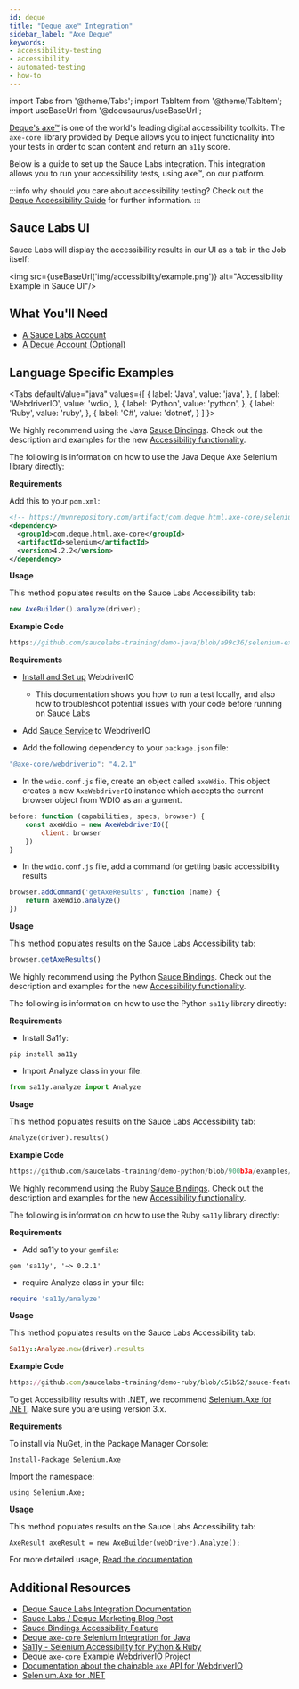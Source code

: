 ```yaml
---
id: deque
title: "Deque axe™ Integration"
sidebar_label: "Axe Deque"
keywords:
- accessibility-testing
- accessibility
- automated-testing
- how-to
---
```


import Tabs from '@theme/Tabs';
import TabItem from '@theme/TabItem';
import useBaseUrl from '@docusaurus/useBaseUrl';

[Deque's axe™](https://www.deque.com/axe/) is one of the world's leading digital accessibility toolkits. The `axe-core` library provided by Deque allows you to inject functionality into your tests in order to scan content and return an `a11y` score. 

Below is a guide to set up the Sauce Labs integration. This integration allows you to run your accessibility tests, using axe™, on our platform.

:::info why should you care about accessibility testing?
Check out the [Deque Accessibility Guide](https://www.deque.com/web-accessibility-beginners-guide/#what-is-a11y) for further information.
:::

## Sauce Labs UI

Sauce Labs will display the accessibility results in our UI as a tab in the Job itself:

<img src={useBaseUrl('img/accessibility/example.png')} alt="Accessibility Example in Sauce UI"/>

## What You'll Need
* [A Sauce Labs Account](https://saucelabs.com/sign-up)
* [A Deque Account (Optional)](https://axe.deque.com/plans)

## Language Specific Examples

<Tabs
defaultValue="java"
values={[
{ label: 'Java', value: 'java', },
{ label: 'WebdriverIO', value: 'wdio', },
{ label: 'Python', value: 'python', },
{ label: 'Ruby', value: 'ruby', },
{ label: 'C#', value: 'dotnet', }
]
}>

<TabItem value="java">

We highly recommend using the Java [Sauce Bindings](https://opensource.saucelabs.com/sauce_bindings/).
Check out the description and examples for the new [Accessibility functionality](https://opensource.saucelabs.com/sauce_bindings/accessibility).

The following is information on how to use the Java Deque Axe Selenium library directly:

__Requirements__

Add this to your `pom.xml`:

```xml
<!-- https://mvnrepository.com/artifact/com.deque.html.axe-core/selenium -->
<dependency>
  <groupId>com.deque.html.axe-core</groupId>
  <artifactId>selenium</artifactId>
  <version>4.2.2</version>
</dependency>
```

__Usage__

This method populates results on the Sauce Labs Accessibility tab:
```java
new AxeBuilder().analyze(driver);
```

__Example Code__

```java reference
https://github.com/saucelabs-training/demo-java/blob/a99c36/selenium-examples/src/test/java/com/saucedemo/accessibility/DequeAxeExampleTest.java
```


</TabItem>
<TabItem value="wdio">
 
__Requirements__

* [Install and Set up](https://webdriver.io/docs/gettingstarted/) WebdriverIO
  * This documentation shows you how to run a test locally, and also how to troubleshoot potential issues with your code before running on Sauce Labs

* Add [Sauce Service](https://webdriver.io/docs/sauce-service) to WebdriverIO

* Add the following dependency to your `package.json` file:

```js
"@axe-core/webdriverio": "4.2.1"
```

* In the `wdio.conf.js` file, create an object called `axeWdio`.
  This object creates a new `AxeWebdriverIO` instance which accepts the current browser object from WDIO as an argument.

```js
before: function (capabilities, specs, browser) {
    const axeWdio = new AxeWebdriverIO({
        client: browser
    })
}
```

* In the `wdio.conf.js` file, add a command for getting basic accessibility results

```js
browser.addCommand('getAxeResults', function (name) {
    return axeWdio.analyze()
})
```


__Usage__

This method populates results on the Sauce Labs Accessibility tab:
```js
browser.getAxeResults()
```


</TabItem>
<TabItem value="python">

We highly recommend using the Python [Sauce Bindings](https://opensource.saucelabs.com/sauce_bindings/).
Check out the description and examples for the new [Accessibility functionality](https://opensource.saucelabs.com/sauce_bindings/accessibility).

The following is information on how to use the Python `sa11y` library directly:

__Requirements__

* Install Sa11y:
```shell
pip install sa11y
```

* Import Analyze class in your file:
```python
from sa11y.analyze import Analyze
```

__Usage__

This method populates results on the Sauce Labs Accessibility tab:
```python
Analyze(driver).results()
```

__Example Code__

```python reference
https://github.com/saucelabs-training/demo-python/blob/900b3a/examples/accessibility/test_sa11y.py
```

</TabItem>
<TabItem value="ruby">

We highly recommend using the Ruby [Sauce Bindings](https://opensource.saucelabs.com/sauce_bindings/). 
Check out the description and examples for the new [Accessibility functionality](https://opensource.saucelabs.com/sauce_bindings/accessibility).

The following is information on how to use the Ruby `sa11y` library directly:

__Requirements__

* Add sa11y to your `gemfile`:
```shell
gem 'sa11y', '~> 0.2.1'
```

* require Analyze class in your file:
```ruby
require 'sa11y/analyze'
```

__Usage__

This method populates results on the Sauce Labs Accessibility tab:

```ruby
Sa11y::Analyze.new(driver).results
```

__Example Code__

```ruby reference
https://github.com/saucelabs-training/demo-ruby/blob/c51b52/sauce-features/accessibility/spec/sa11y_spec.rb
```

</TabItem>
<TabItem value="dotnet">

To get Accessibility results with .NET, we recommend [Selenium.Axe for .NET](https://github.com/TroyWalshProf/SeleniumAxeDotnet/).
Make sure you are using version 3.x.

__Requirements__

To install via NuGet, in the Package Manager Console:
```shell
Install-Package Selenium.Axe
```

Import the namespace:

```
using Selenium.Axe;
```

__Usage__

This method populates results on the Sauce Labs Accessibility tab:

```
AxeResult axeResult = new AxeBuilder(webDriver).Analyze();
```

For more detailed usage, [Read the documentation](https://troywalshprof.github.io/SeleniumAxeDotnet)


</TabItem>
</Tabs>


## Additional Resources
* [Deque Sauce Labs Integration Documentation](https://www.deque.com/saucelabs/get-started/)
* [Sauce Labs / Deque Marketing Blog Post](https://saucelabs.com/news/sauce-labs-and-deque-systems-join-forces-to-help-enterprises-ensure-digital-accessibility)
* [Sauce Bindings Accessibility Feature](https://opensource.saucelabs.com/sauce_bindings/accessibility)
* [Deque `axe-core` Selenium Integration for Java](https://github.com/dequelabs/axe-core-maven-html)
* [Sa11y - Selenium Accessibility for Python & Ruby](https://github.com/saucelabs/sa11y)
* [Deque `axe-core` Example WebdriverIO Project](https://github.com/dequelabs/axe-core-npm/tree/develop/packages/webdriverio)
* [Documentation about the chainable `axe` API for WebdriverIO](https://www.npmjs.com/package/@axe-core/webdriverio)
* [Selenium.Axe for .NET](https://github.com/TroyWalshProf/SeleniumAxeDotnet/)
